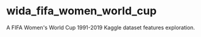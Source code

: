 # wida_fifa_women_world_cup

A FIFA Women's World Cup 1991-2019 Kaggle dataset features exploration.
